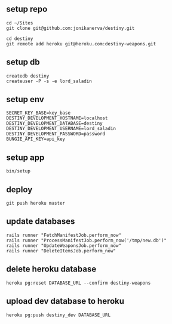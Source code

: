 ## setup repo

    cd ~/Sites
    git clone git@github.com:jonikanerva/destiny.git

    cd destiny
    git remote add heroku git@heroku.com:destiny-weapons.git

## setup db

    createdb destiny
    createuser -P -s -e lord_saladin

## setup env

    SECRET_KEY_BASE=key_base
    DESTINY_DEVELOPMENT_HOSTNAME=localhost
    DESTINY_DEVELOPMENT_DATABASE=destiny
    DESTINY_DEVELOPMENT_USERNAME=lord_saladin
    DESTINY_DEVELOPMENT_PASSWORD=password
    BUNGIE_API_KEY=api_key

## setup app

    bin/setup

## deploy

    git push heroku master

## update databases

    rails runner "FetchManifestJob.perform_now"
    rails runner "ProcessManifestJob.perform_now('/tmp/new.db')"
    rails runner "UpdateWeaponsJob.perform_now"
    rails runner "DeleteItemsJob.perform_now"

## delete heroku database

    heroku pg:reset DATABASE_URL --confirm destiny-weapons

## upload dev database to heroku

    heroku pg:push destiny_dev DATABASE_URL
